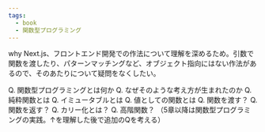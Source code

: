 ```yaml
---
tags:
  - book
  - 関数型プログラミング
---
```

why
	Next.js、フロントエンド開発での作法について理解を深めるため。引数で関数を渡したり、パターンマッチングなど、オブジェクト指向にはない作法があるので、そのあたりについて疑問をなくしたい。

Q. 関数型プログラミングとは何か
Q. なぜそのような考え方が生まれたのか
Q. 純粋関数とは
Q. イミュータブルとは
Q. 値としての関数とは
Q. 関数を渡す？
Q. 関数を返す？
Q. カリー化とは？
Q. 高階関数？
（5章以降は関数型プログラミングの実践。↑を理解した後で追加のQを考える）